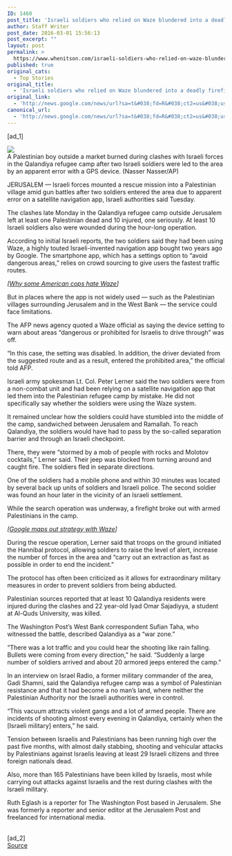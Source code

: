 ```yaml
---
ID: 1460
post_title: 'Israeli soldiers who relied on Waze blundered into a deadly firefight with Palestinians &#8211; Washington Post'
author: Staff Writer
post_date: 2016-03-01 15:56:13
post_excerpt: ""
layout: post
permalink: >
  https://www.whenitson.com/israeli-soldiers-who-relied-on-waze-blundered-into-a-deadly-firefight-with-palestinians-washington-post/
published: true
original_cats:
  - Top Stories
original_title:
  - 'Israeli soldiers who relied on Waze blundered into a deadly firefight with Palestinians - Washington Post'
original_link:
  - 'http://news.google.com/news/url?sa=t&#038;fd=R&#038;ct2=us&#038;usg=AFQjCNGE-FUWAnpD9w6GPKlSsuM9YPhUBg&#038;clid=c3a7d30bb8a4878e06b80cf16b898331&#038;cid=52779054958062&#038;ei=mrvVVvD0POaHwgG5j5noDQ&#038;url=https://www.washingtonpost.com/world/middle_east/battles-erupts-after-israeli-soldiers-follow-apparent-gps-error-into-palestinian-zone/2016/03/01/940307ef-503f-4a98-8abb-01cf6357a850_story.html'
canonical_url:
  - 'http://news.google.com/news/url?sa=t&#038;fd=R&#038;ct2=us&#038;usg=AFQjCNGE-FUWAnpD9w6GPKlSsuM9YPhUBg&#038;clid=c3a7d30bb8a4878e06b80cf16b898331&#038;cid=52779054958062&#038;ei=mrvVVvD0POaHwgG5j5noDQ&#038;url=https://www.washingtonpost.com/world/middle_east/battles-erupts-after-israeli-soldiers-follow-apparent-gps-error-into-palestinian-zone/2016/03/01/940307ef-503f-4a98-8abb-01cf6357a850_story.html'
---
```

 [ad_1]
<br><div id="article-body" readability="107.83018867925"> <div class="inline-content inline-photo inline-photo-normal"> <a name="97c0e40249f2ce5a6db1bd4826ee61713d4602ec"/> <img class="unprocessed" src="http://www.whenitson.com/wp-content/uploads/2016/03/Israeli-soldiers-who-relied-on-Waze-blundered-into-a-deadly-firefight-with-Palestinians-Washington-Post.jpg" data-hi-res-src="https://img.washingtonpost.com/rf/image_1484w/2010-2019/WashingtonPost/2016/03/01/Foreign/Images/APTOPIX_Mideast_Israel_Palestinians-0dabb-5055.jpg?uuid=uRU2Bt-1EeWEbBAZHR_E7A" data-low-res-src="http://www.whenitson.com/wp-content/uploads/2016/03/Israeli-soldiers-who-relied-on-Waze-blundered-into-a-deadly-firefight-with-Palestinians-Washington-Post.jpg"/><br/><span class="pb-caption">A Palestinian boy outside a market burned during clashes with Israeli forces in the Qalandiya refu­gee camp after two Israeli soldiers were led to the area by an apparent error with a GPS device. (Nasser Nasser/AP)</span> </div>  <article itemprop="articleBody" readability="105.32654028436"><p> <span class="dateline"> JERUSALEM —</span> Israeli forces mounted a rescue mission into a Palestinian village amid gun battles after two soldiers entered the area due to apparent error on a satellite navigation app, Israeli authorities said Tuesday.</p> <p>The clashes late Monday in the Qalandiya refu­gee camp outside Jerusalem left at least one Palestinian dead and 10 injured, one seriously. At least 10 Israeli soldiers also were wounded during the hour-long operation.</p> <p>According to initial Israeli reports, the two soldiers said they had been using Waze, a highly touted Israeli-invented navigation app bought two years ago by Google. The smartphone app, which has a settings option to “avoid dangerous areas,” relies on crowd sourcing to give users the fastest traffic routes.</p> <p channel="wp.com" class="interstitial-link"> <i>[<a href="https://www.washingtonpost.com/news/morning-mix/wp/2015/01/27/why-some-cops-hate-waze-the-app-highway-drivers-love/">Why some American cops hate Waze</a>]</i> </p> <p>But in places where the app is not widely used — such as the Palestinian villages surrounding Jerusalem and in the West Bank — the service could face limitations.</p> <p>The AFP news agency quoted a Waze official as saying the device setting to warn about areas “dangerous or prohibited for Israelis to drive through” was off.</p> <p>“In this case, the setting was disabled. In addition, the driver deviated from the suggested route and as a result, entered the prohibited area,” the official told AFP.</p> <p>Israeli army spokesman Lt. Col. Peter Lerner said the two soldiers were from a non-combat unit and had been relying on a satellite navigation app that led them into the Palestinian refugee camp by mistake. He did not specifically say whether the soldiers were using the Waze system.</p> <p>It remained unclear how the soldiers could have stumbled into the middle of the camp, sandwiched between Jerusalem and Ramallah. To reach Qalandiya, the soldiers would have had to pass by the so-called separation barrier and through an Israeli checkpoint.</p> <p>There, they were “stormed by a mob of people with rocks and Molotov cocktails,” Lerner said. Their jeep was blocked from turning around and caught fire. The soldiers fled in separate directions.</p> <p>One of the soldiers had a mobile phone and within 30 minutes was located by several back up units of soldiers and Israeli police. The second soldier was found an hour later in the vicinity of an Israeli settlement. </p> <p>While the search operation was underway, a firefight broke out with armed Palestinians in the camp.</p> <p channel="wp.com" class="interstitial-link"> <i>[<a href="https://www.washingtonpost.com/business/technology/google-waze-make-it-official-with-acquisition-announcement/2013/06/11/f75bc79a-d2ac-11e2-8cbe-1bcbee06f8f8_story.html">Google maps out strategy with Waze</a>]</i> </p> <p>During the rescue operation, Lerner said that troops on the ground initiated the Hannibal protocol, allowing soldiers to raise the level of alert, increase the number of forces in the area and “carry out an extraction as fast as possible in order to end the incident.”</p> <p>The protocol has often been criticized as it allows for extraordinary military measures in order to prevent soldiers from being abducted.</p> <p>Palestinian sources reported that at least 10 Qalandiya residents were injured during the clashes and 22 year-old Iyad Omar Sajadiyya, a student at Al-Quds University, was killed.</p> <p>The Washington Post’s West Bank correspondent Sufian Taha, who witnessed the battle, described Qalandiya as a “war zone.”</p> <p>“There was a lot traffic and you could hear the shooting like rain falling. Bullets were coming from every direction,” he said. “Suddenly a large number of soldiers arrived and about 20 armored jeeps entered the camp.”</p> <p>In an interview on Israel Radio, a former military commander of the area, Gadi Shamni, said the Qalandiya refugee camp was a symbol of Palestinian resistance and that it had become a no man’s land, where neither the Palestinian Authority nor the Israeli authorities were in control.</p> <p>“This vacuum attracts violent gangs and a lot of armed people. There are incidents of shooting almost every evening in Qalandiya, certainly when the [Israeli military] enters,” he said.</p> <p>Tension between Israelis and Palestinians has been running high over the past five months, with almost daily stabbing, shooting and vehicular attacks by Palestinians against Israelis leaving at least 29 Israeli citizens and three foreign nationals dead.</p> <p>Also, more than 165 Palestinians have been killed by Israelis, most while carrying out attacks against Israelis and the rest during clashes with the Israeli military.</p>        </article> <div class="post-body-sig-line" readability="33"><p>Ruth Eglash is a reporter for The Washington Post based in Jerusalem. She was formerly a reporter and senior editor at the Jerusalem Post and freelanced for international media.</p></div> </div>
<br>[ad_2]
<br><a href="http://news.google.com/news/url?sa=t&#038;fd=R&#038;ct2=us&#038;usg=AFQjCNGE-FUWAnpD9w6GPKlSsuM9YPhUBg&#038;clid=c3a7d30bb8a4878e06b80cf16b898331&#038;cid=52779054958062&#038;ei=mrvVVvD0POaHwgG5j5noDQ&#038;url=https://www.washingtonpost.com/world/middle_east/battles-erupts-after-israeli-soldiers-follow-apparent-gps-error-into-palestinian-zone/2016/03/01/940307ef-503f-4a98-8abb-01cf6357a850_story.html">Source </a>